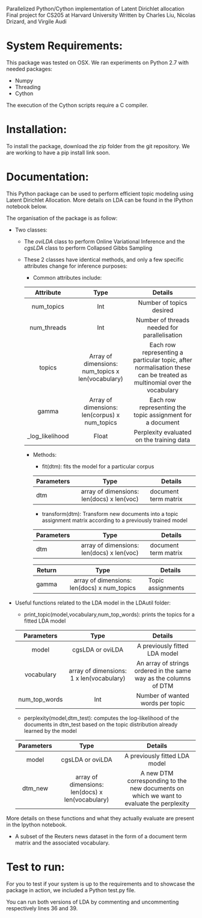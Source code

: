 Parallelized Python/Cython implementation of Latent Dirichlet allocation
Final project for CS205 at Harvard University
Written by Charles Liu, Nicolas Drizard, and Virgile Audi

# System Requirements:

This package was tested on OSX. We ran experiments on Python 2.7 with needed packages:

- Numpy
- Threading
- Cython

The execution of the Cython scripts require a C compiler.

# Installation:

To install the package, download the zip folder from the git repository. We are working to have a pip install link soon.

# Documentation:

This Python package can be used to perform efficient topic modeling using Latent Dirichlet Allocation. More details on LDA can be found in the IPython notebook below. 

The organisation of the package is as follow:

 - Two classes: 
    
    * The *oviLDA* class to perform Online Variational Inference and the *cgsLDA* class to perform Collapsed Gibbs Sampling
 
    * These 2 classes have identical methods, and only a few specific attributes change for inference purposes:
 
        - Common attributes include:
        
       |    Attribute    |                        Type                       |                                                        Details                                                        |
       |:---------------:|:-------------------------------------------------:|:---------------------------------------------------------------------------------------------------------------------:|
       |    num_topics   |                        Int                        |                                                Number of topics desired                                               |
       |   num_threads   |                        Int                        |                                      Number of threads needed for parallelisation                                     |
       |      topics     | Array of dimensions: num_topics x len(vocabulary) | Each row representing a particular topic, after normalisation these can be treated as multinomial over the vocabulary |
       |      gamma      |   Array of dimensions: len(corpus) x num_topics   |                               Each row representing the topic assignment for a document                               |
       | _log_likelihood |                       Float                       |                                       Perplexity evaluated on the training data                                       |
        
        - Methods:
        
            * fit(dtm): fits the model for a particular corpus
            
            | Parameters |                    Type                   |        Details       |
            |------------|:-----------------------------------------:|----------------------|
            |     dtm    | array of dimensions: len(docs) x len(voc) | document term matrix |
           
            * transform(dtm): Transform new documents into a topic assignment matrix according to a previously trained model
            
            | Parameters |                    Type                   |        Details       |
            |------------|:-----------------------------------------:|----------------------|
            |     dtm    | array of dimensions: len(docs) x len(voc) | document term matrix |
            
            |   Return  |                     Type                    |        Details       |
            |-----------|:-------------------------------------------:|----------------------|
            |   gamma   | array of dimensions: len(docs) x num_topics |  Topic assignments   |
        
    
 -  Useful functions related to the LDA model in the LDAutil folder:
    
    * print_topic(model,vocabulary,num_top_words): prints the topics for a fitted LDA model
    
    |   Parameters  |                   Type                   |                              Details                              |
    |:-------------:|:----------------------------------------:|:-----------------------------------------------------------------:|
    |     model     |             cgsLDA or oviLDA             |                   A previously fitted LDA model                   |
    |   vocabulary  | array of dimensions: 1 x len(vocabulary) | An array of strings ordered in the same way as the columns of DTM |
    | num_top_words |                    Int                   |                  Number of wanted words per topic                 |
    
    * perplexity(model,dtm_test): computes the log-likelihood of the documents in dtm_test based on the
    topic distribution already learned by the model
    
    | Parameters |                       Type                       |                                          Details                                         |
    |:----------:|:------------------------------------------------:|:----------------------------------------------------------------------------------------:|
    |    model   |                 cgsLDA or oviLDA                 |                               A previously fitted LDA model                              |
    |   dtm_new  | array of dimensions: len(docs) x len(vocabulary) | A new DTM corresponding to the new documents on which we want to evaluate the perplexity |

More details on these functions and what they actually evaluate are present in the Ipython notebook.
    
 - A subset of the Reuters news dataset in the form of a document term matrix and the associated vocabulary.
    

# Test to run:

For you to test if your system is up to the requirements and to showcase the package in action, we included a Python test.py file.

You can run both versions of LDA by commenting and uncommenting respectively lines 36 and 39.

